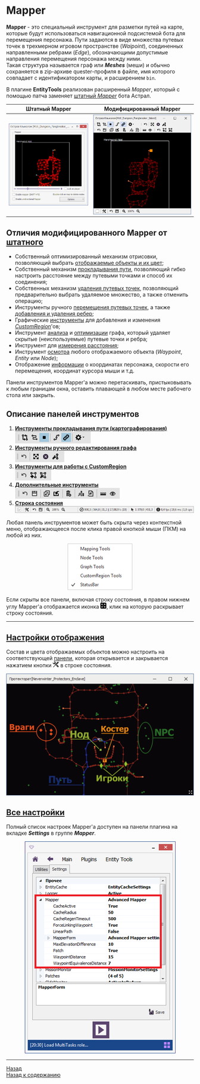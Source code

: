 # Mapper

**Mapper** - это специальный инструмент для разметки путей на карте, которые будут использоваться навигационной подсистемой бота для перемещения персонажа. 
<a name ="ref-Meches"></a>Пути задаются в виде множества путевых точек в трехмерном игровом пространстве (*Waipoint*), соединенных направленными ребрами (*Edge*), обозначающими допустимые направления перемещения персонажа между ними.  
Такая структура называется граф или ***Meshes*** (меши) и обычно сохраняется в zip-архиве quester-профиля в файле, имя которого совпадает с идентификатором карты, и расширением ``bin``.

В плагине **EntityTools** реализован расширенный *Mapper*, который с помощью патча заменяет [штатный *Mapper*](https://www.neverwinter-bot.com/forums/viewtopic.php?p=43909#p43909) бота Астрал.

|Штатный Mapper|Модифицированный Mapper|
|:------------:|:---------------------:|
|![Mapper](img/Mapper_Square.png)|![MapperExt](img/MapperExt_Square.png)|

## **Отличия модифицированного Mapper от [штатного](https://www.neverwinter-bot.com/forums/viewtopic.php?p=43909#p43909)**

- Собственный оптимизированный механизм отрисовки, позволяющий выбрать [отображаемые объекты и их цвет](GeneralOptions-RU.md#ref-MeshesOptions);
- Собственный механизм [прокладывания пути](Mapper-MappingTools-RU.md), позволяющий гибко настроить расстояние между путевыми точками и способ их соединения;
- Собственных механизм [удаления путевых точек](Mapper-EditTools-DeleteNodes-RU.md), позволяющий предварительно выбрать удаляемое множество, а также отменить операцию;
- Инструменты ручного [перемещения путевых точек](Mapper-EditTools-RelocateNodes-RU.md), а также [добавления и удаления ребер](Mapper-EditTools-EditEdges-RU.md);
- Графические [инструменты](Mapper-CustomRegionTools-RU.md) для добавления и изменения [*CustomRegion*](../../General/Glossary-RU.md#ref-CustomRegion)'ов;
- Инструмент [анализа](Mapper-GraphTools-RU.md#ref-MeshesInfo) и [оптимизации](Mapper-GraphTools-RU.md#ref-Compression) графа, который удаляет скрытые (неиспользуемые) путевые точки и ребра;
- Инструмент для [измерения расстояния](Mapper-GraphTools-DistanceMeasurement-RU.md);
- Инструмент [осмотра](Mapper-GraphTools-RU.md#ref-ObjectInfo) любого отображаемого объекта (*Waypoint*, *Entity* или *Node*);
- Отображение [информации](StatusBar-RU.md#ref-Info) о координатах персонажа, скорости его перемещения, координат курсора мыши и т.д.

Панели инструментов Mapper'a можно перетаскивать, пристыковывать к любым границам окна, оставить плавающей в любом месте рабочего стола или закрыть.

## **Описание панелей инструментов**

1. **[Инструменты прокладывания пути (картографирования)](Mapper-MappingTools-RU.md)**  
   ![MappingTools](img/MapperExt-Panel-Mapping.png)
2. **[Инструменты ручного редактирования графа](Mapper-EditTools-RU.md)**  
   ![MappingTools](img/MapperExt-Panel-EditTools.png)
3. **[Инструменты для работы с CustomRegion](Mapper-CustomRegionTools-RU.md)**  
   ![MappingTools](img/MapperExt-Panel-CustomRegionTools.png)
4. **[Дополнительные инструменты](Mapper-GraphTools-RU.md)**  
   ![MappingTools](img/MapperExt-Panel-GraphTools.png)
5. **[Строка состояния](StatusBar-RU.md)**  
   ![MappingTools](img/StatusBar.png)

Любая панель инструментов может быть скрыта через контекстной меню, отображающееся после клика правой кнопкой мыши (ПКМ) на любой из них.  

<p align="center"><img src="img/MapperExt-Panel-Tools.png"></p>

Если скрыты все панели, включая строку состояния, в правом нижнем углу Mapper'a отображается иконка ![Expand](img/icons/miniExpand.png), клик на которую раскрывает строку состояния.

---

## **[Настройки отображения](GeneralOptions-RU.md)**

Состав и цвета отображаемых объектов можно настроить на соответствующей [панели](GeneralOptions-RU.md), которая открывается  и закрывается нажатием кнопки [![GeneralOptions](img/icons/miniCustomization.png)](GeneralOptions-RU.md) в строке состояния.
<p align="center"><img src="img/MapperExt-Objects.png"></p>

## **[Все настройки](AllSettings-RU.md)**

Полный список настроек Mapper'a доступен на панели плагина на вкладке ***Settings*** в группе ***Mapper***. 

<p align="center"><img src="img/MapperExt-AllSettings.png"></p>

---

<a href="javascript:history.back()">Назад</a>  
[Назад к содержанию](../../index.md)
